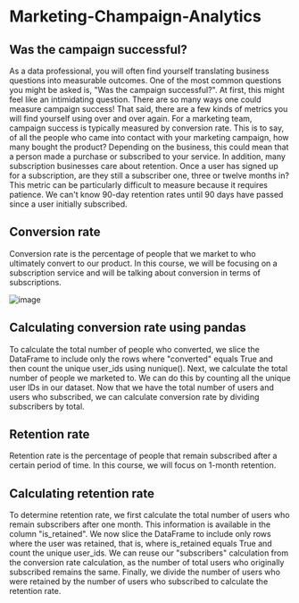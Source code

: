 # Marketing-Champaign-Analytics

## Was the campaign successful?
As a data professional, you will often find yourself translating business questions into measurable outcomes. One of the most common questions you might be asked is, "Was the campaign successful?". At first, this might feel like an intimidating question. There are so many ways one could measure campaign success! That said, there are a few kinds of metrics you will find yourself using over and over again. For a marketing team, campaign success is typically measured by conversion rate. This is to say, of all the people who came into contact with your marketing campaign, how many bought the product? Depending on the business, this could mean that a person made a purchase or subscribed to your service. In addition, many subscription businesses care about retention. Once a user has signed up for a subscription, are they still a subscriber one, three or twelve months in? This metric can be particularly difficult to measure because it requires patience. We can't know 90-day retention rates until 90 days have passed since a user initially subscribed.

## Conversion rate
Conversion rate is the percentage of people that we market to who ultimately convert to our product. In this course, we will be focusing on a subscription service and will be talking about conversion in terms of subscriptions.

![image](https://github.com/mgamzec/Marketing-Champaign-Analytics/assets/62151645/bc6b430e-eeac-4df2-bee8-cefe2f8c6fd9)


## Calculating conversion rate using pandas
To calculate the total number of people who converted, we slice the DataFrame to include only the rows where "converted" equals True and then count the unique user_ids using nunique(). Next, we calculate the total number of people we marketed to. We can do this by counting all the unique user IDs in our dataset. Now that we have the total number of users and users who subscribed, we can calculate conversion rate by dividing subscribers by total.

## Retention rate
Retention rate is the percentage of people that remain subscribed after a certain period of time. In this course, we will focus on 1-month retention.

## Calculating retention rate
To determine retention rate, we first calculate the total number of users who remain subscribers after one month. This information is available in the column "is_retained". We now slice the DataFrame to include only rows where the user was retained, that is, where is_retained equals True and count the unique user_ids. We can reuse our "subscribers" calculation from the conversion rate calculation, as the number of total users who originally subscribed remains the same. Finally, we divide the number of users who were retained by the number of users who subscribed to calculate the retention rate.
